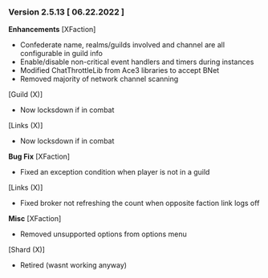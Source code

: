 ### Version 2.5.13 [ 06.22.2022 ]

**Enhancements**
[XFaction]
- Confederate name, realms/guilds involved and channel are all configurable in guild info
- Enable/disable non-critical event handlers and timers during instances
- Modified ChatThrottleLib from Ace3 libraries to accept BNet
- Removed majority of network channel scanning

[Guild (X)]
- Now locksdown if in combat

[Links (X)]
- Now locksdown if in combat

**Bug Fix**
[XFaction]
- Fixed an exception condition when player is not in a guild

[Links (X)]
- Fixed broker not refreshing the count when opposite faction link logs off

**Misc**
[XFaction]
- Removed unsupported options from options menu

[Shard (X)]
- Retired (wasnt working anyway)